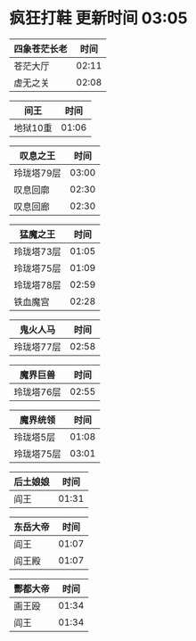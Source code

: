 # 疯狂打鞋 更新时间 03:05

| 四象苍茫长老   | 时间    |
|--------|-------|
| 苍茫大厅 | 02:11 |
| 虚无之关 | 02:08 |

| 间王   | 时间    |
|--------|-------|
| 地狱10重 | 01:06 |

| 叹息之王   | 时间    |
|--------|-------|
| 玲珑塔79层 | 03:00 |
| 叹息回廓 | 02:30 |
| 叹息回廊 | 02:30 |

| 猛魔之王   | 时间    |
|--------|-------|
| 玲珑塔73层 | 01:05 |
| 玲珑塔75层 | 01:09 |
| 玲珑塔78层 | 02:59 |
| 铁血魔宫 | 02:28 |

| 鬼火人马   | 时间    |
|--------|-------|
| 玲珑塔77层 | 02:58 |

| 魔界巨兽   | 时间    |
|--------|-------|
| 玲珑塔76层 | 02:55 |

| 魔界统领   | 时间    |
|--------|-------|
| 玲珑塔5层 | 01:08 |
| 玲珑塔75层 | 03:01 |

| 后土娘娘   | 时间    |
|--------|-------|
| 阎王 | 01:31 |

| 东岳大帝   | 时间    |
|--------|-------|
| 阎王 | 01:07 |
| 阎王殿 | 01:07 |

| 酆都大帝   | 时间    |
|--------|-------|
| 画王殴 | 01:34 |
| 阎王 | 01:34 |
